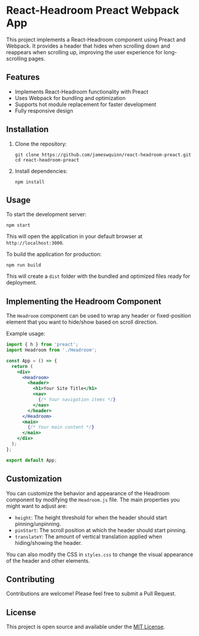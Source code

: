 # React-Headroom Preact Webpack App

This project implements a React-Headroom component using Preact and Webpack. It provides a header that hides when scrolling down and reappears when scrolling up, improving the user experience for long-scrolling pages.

## Features

- Implements React-Headroom functionality with Preact
- Uses Webpack for bundling and optimization
- Supports hot module replacement for faster development
- Fully responsive design

## Installation

1. Clone the repository:
   ```
   git clone https://github.com/jameswquinn/react-headroom-preact.git
   cd react-headroom-preact
   ```

2. Install dependencies:
   ```
   npm install
   ```

## Usage

To start the development server:

```
npm start
```

This will open the application in your default browser at `http://localhost:3000`.

To build the application for production:

```
npm run build
```

This will create a `dist` folder with the bundled and optimized files ready for deployment.

## Implementing the Headroom Component

The `Headroom` component can be used to wrap any header or fixed-position element that you want to hide/show based on scroll direction.

Example usage:

```jsx
import { h } from 'preact';
import Headroom from './Headroom';

const App = () => {
  return (
    <div>
      <Headroom>
        <header>
          <h1>Your Site Title</h1>
          <nav>
            {/* Your navigation items */}
          </nav>
        </header>
      </Headroom>
      <main>
        {/* Your main content */}
      </main>
    </div>
  );
};

export default App;
```

## Customization

You can customize the behavior and appearance of the Headroom component by modifying the `Headroom.js` file. The main properties you might want to adjust are:

- `height`: The height threshold for when the header should start pinning/unpinning.
- `pinStart`: The scroll position at which the header should start pinning.
- `translateY`: The amount of vertical translation applied when hiding/showing the header.

You can also modify the CSS in `styles.css` to change the visual appearance of the header and other elements.

## Contributing

Contributions are welcome! Please feel free to submit a Pull Request.

## License

This project is open source and available under the [MIT License](LICENSE).
